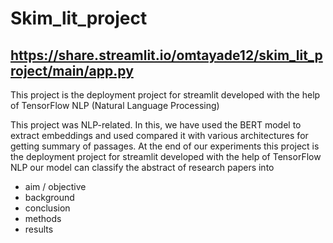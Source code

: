 # Skim_lit_project

## https://share.streamlit.io/omtayade12/skim_lit_project/main/app.py

This project is the deployment project for streamlit developed with the help of TensorFlow NLP (Natural Language Processing)


This project was NLP-related. In this, we have used the BERT model to extract embeddings and used compared it with various architectures for getting summary of passages. At the end of our experiments this project is the deployment project for streamlit developed with the help of TensorFlow NLP our model can classify the abstract of research papers into

* aim / objective 
* background 
* conclusion
* methods 
* results
